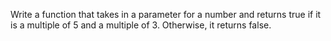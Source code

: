 Write a function that takes in a parameter for a number and returns true if it is a multiple of 5 and a multiple of 3. Otherwise, it returns false.
